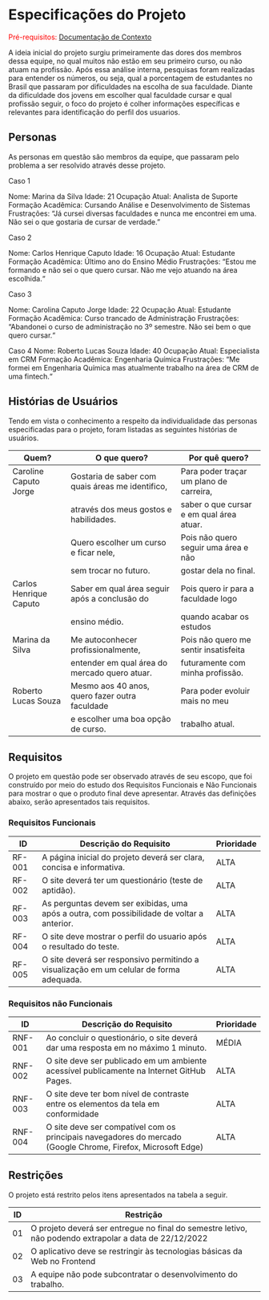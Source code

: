 # Especificações do Projeto

<span style="color:red">Pré-requisitos: <a href="1-Documentação de Contexto.md"> Documentação de Contexto</a></span>

A ideia inicial do projeto surgiu primeiramente das dores dos membros dessa equipe, no qual muitos não estão em seu primeiro curso, ou não atuam na profissão. 
Após essa análise interna, pesquisas foram realizadas para entender os números, ou seja, qual a porcentagem de estudantes no Brasil que passaram por dificuldades na escolha de sua faculdade. 
Diante da dificuldade dos jovens em escolher qual faculdade cursar e qual profissão seguir, o foco do projeto é colher informações específicas e relevantes para identificação do perfil dos usuarios.

## Personas

As personas em questão são membros da equipe, que passaram pelo problema a ser resolvido através desse projeto.

Caso 1

Nome: Marina da Silva 
Idade: 21
Ocupação Atual: Analista de Suporte
Formação Acadêmica: Cursando Análise e Desenvolvimento de Sistemas
Frustrações: “Já cursei diversas faculdades e nunca me encontrei em uma. Não sei o que gostaria de cursar de verdade.”

Caso 2

Nome: Carlos Henrique Caputo
Idade: 16
Ocupação Atual: Estudante
Formação Acadêmica: Último ano do Ensino Médio
Frustrações: “Estou me formando e não sei o que quero cursar. Não me vejo atuando na área escolhida.“

Caso 3

Nome: Carolina Caputo Jorge 
Idade: 22
Ocupação Atual: Estudante
Formação Acadêmica: Curso trancado de Administração
Frustrações: “Abandonei o curso de administração no 3º semestre. Não sei bem o que quero cursar.“

Caso 4
Nome: Roberto Lucas Souza 
Idade: 40
Ocupação Atual: Especialista em CRM
Formação Acadêmica: Engenharia Química
Frustrações: “Me formei em Engenharia Química mas atualmente trabalho na área de CRM de uma fintech.“

## Histórias de Usuários

Tendo em vista o conhecimento a respeito da individualidade das personas especificadas para o projeto, foram listadas as seguintes histórias de usuários.  

|         Quem?        |             O que quero?                        |            Por quê quero?              |
|----------------------|-------------------------------------------------|----------------------------------------|
|Caroline Caputo Jorge |Gostaria de saber com quais áreas me identifico, |Para poder traçar um plano de carreira, |
|                      |através dos meus gostos e habilidades.           |saber o que cursar e em qual área atuar.|  
|                      |Quero escolher um curso e ficar nele,            |Pois não quero seguir uma área e não    |
|                      |sem trocar no futuro.                            |gostar dela no final.                   |
|Carlos Henrique Caputo|Saber em qual área seguir após a conclusão do    |Pois quero ir para a faculdade logo     |
|                      |ensino médio.                                    |quando acabar os estudos                |
|Marina da Silva       |Me autoconhecer profissionalmente,               |Pois não quero me sentir insatisfeita   |
|                      |entender em qual área do mercado quero atuar.    |futuramente com minha profissão.        |
|Roberto Lucas Souza   |Mesmo aos 40 anos, quero fazer outra faculdade   |Para poder evoluir mais no meu          |
|                      |e escolher uma boa opção de curso.               |trabalho atual.                         |                     

## Requisitos

O projeto em questão pode ser observado através de seu escopo, que foi construído por meio do estudo dos Requisitos Funcionais e Não Funcionais para mostrar o que o produto final deve apresentar.
Através das definições abaixo, serão apresentados tais requisitos.


### Requisitos Funcionais

|ID    | Descrição do Requisito                                                                                   |Prioridade|
|------|----------------------------------------------------------------------------------------------------------|----------|
|RF-001| A página inicial do projeto deverá ser clara, concisa e informativa.                                     |   ALTA   | 
|RF-002| O site deverá ter um questionário (teste de aptidão).                                                    |   ALTA   |
|RF-003| As perguntas devem ser exibidas, uma após a outra, com possibilidade de voltar a anterior.               |   ALTA   | 
|RF-004| O site deve mostrar o perfil do usuario após o resultado do teste.                                       |   ALTA   | 
|RF-005| O site deverá ser responsivo permitindo a visualização em um celular de forma adequada.                  |   ALTA   |

### Requisitos não Funcionais

|ID     | Descrição do Requisito                                                                                       |Prioridade |
|-------|--------------------------------------------------------------------------------------------------------------|-----------|
|RNF-001| Ao concluir o questionário, o site deverá dar uma resposta em no máximo 1 minuto.                            | MÉDIA     | 
|RNF-002| O site deve ser publicado em um ambiente acessível publicamente na Internet GitHub Pages.                    |  ALTA     | 
|RNF-003| O site deve ter bom nível de contraste entre os elementos da tela em conformidade                            |  ALTA     | 
|RNF-004| O site deve ser compatível com os principais navegadores do mercado (Google Chrome, Firefox, Microsoft Edge) |  ALTA     |

## Restrições

O projeto está restrito pelos itens apresentados na tabela a seguir.

|ID| Restrição                                                                                                         |
|--|-------------------------------------------------------------------------------------------------------------------|
|01| O  projeto  deverá  ser  entregue  no  final  do  semestre  letivo,  não  podendo extrapolar a data de 22/12/2022 |
|02| O aplicativo deve se restringir às tecnologias básicas da Web no Frontend                                         |
|03|A equipe não pode subcontratar o desenvolvimento do trabalho.                                                      |
